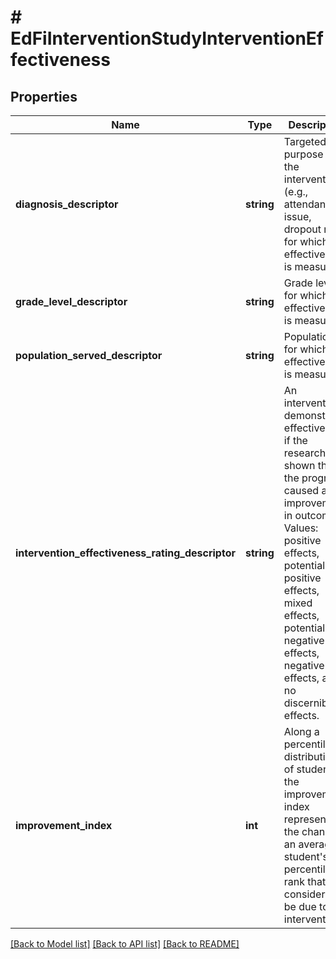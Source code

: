 # # EdFiInterventionStudyInterventionEffectiveness

## Properties

Name | Type | Description | Notes
------------ | ------------- | ------------- | -------------
**diagnosis_descriptor** | **string** | Targeted purpose of the intervention (e.g., attendance issue, dropout risk) for which the effectiveness is measured. |
**grade_level_descriptor** | **string** | Grade level for which effectiveness is measured. |
**population_served_descriptor** | **string** | Population for which effectiveness is measured. |
**intervention_effectiveness_rating_descriptor** | **string** | An intervention demonstrates effectiveness if the research has shown that the program caused an improvement in outcomes. Values: positive effects, potentially positive effects, mixed effects, potentially negative effects, negative effects, and no discernible effects. |
**improvement_index** | **int** | Along a percentile distribution of students, the improvement index represents the change in an average student&#39;s percentile rank that is considered to be due to the intervention. | [optional]

[[Back to Model list]](../../README.md#models) [[Back to API list]](../../README.md#endpoints) [[Back to README]](../../README.md)

